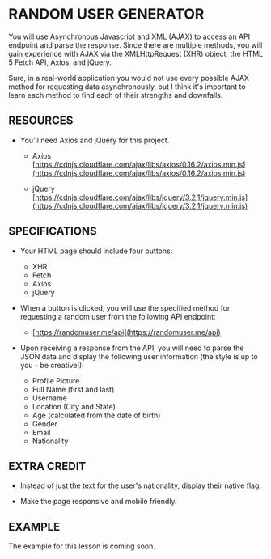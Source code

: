 # RANDOM USER GENERATOR
You will use Asynchronous Javascript and XML (AJAX) to access an API endpoint and parse the response. Since there are multiple methods, you will gain experience with AJAX via the XMLHttpRequest (XHR) object, the HTML 5 Fetch API, Axios, and jQuery.

Sure, in a real-world application you would not use every possible AJAX method for requesting data asynchronously, but I think it's important to learn each method to find each of their strengths and downfalls.

## RESOURCES
  * You'll need Axios and jQuery for this project.

      * Axios [https://cdnjs.cloudflare.com/ajax/libs/axios/0.16.2/axios.min.js](https://cdnjs.cloudflare.com/ajax/libs/axios/0.16.2/axios.min.js)

      * jQuery [https://cdnjs.cloudflare.com/ajax/libs/jquery/3.2.1/jquery.min.js](https://cdnjs.cloudflare.com/ajax/libs/jquery/3.2.1/jquery.min.js)

## SPECIFICATIONS
  * Your HTML page should include four buttons:

      * XHR
      * Fetch
      * Axios
      * jQuery

  * When a button is clicked, you will use the specified method for requesting a random user from the following API endpoint:

      * [https://randomuser.me/api](https://randomuser.me/api)

  * Upon receiving a response from the API, you will need to parse the JSON data and display the following user information (the style is up to you - be creative!):

      * Profile Picture
      * Full Name (first and last)
      * Username
      * Location (City and State)
      * Age (calculated from the date of birth)
      * Gender
      * Email
      * Nationality

## EXTRA CREDIT
  * Instead of just the text for the user's nationality, display their native flag.

  * Make the page responsive and mobile friendly.

## EXAMPLE
The example for this lesson is coming soon.
